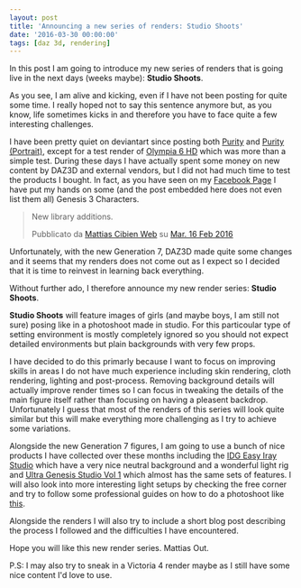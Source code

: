 ```yaml
---
layout: post
title: 'Announcing a new series of renders: Studio Shoots'
date: '2016-03-30 00:00:00'
tags: [daz 3d, rendering]
---
```


In this post I am going to introduce my new series of renders that is going live
in the next days (weeks maybe): **Studio Shoots**.

As you see, I am alive and kicking, even if I have not been posting for quite some
time. I really hoped not to say this sentence anymore but, as you know, life 
sometimes kicks in and therefore you have to face quite a few interesting 
challenges.

I have been pretty quiet on deviantart since posting both 
[Purity](http://mattiascibien.deviantart.com/art/Purity-578567162) and
[Purity (Portrait)](http://mattiascibien.deviantart.com/art/Purity-Portrait-578714055),
except for a test render of [Olympia 6 HD](http://mattiascibien.deviantart.com/art/Olympia-6-Hd-589032499)
which was more than a simple test. During these days I have actually spent 
some money on new content by DAZ3D and external vendors, but I did not had much 
time to test the products I bought. In fact, as you have seen on my [Facebook Page](https://www.facebook.com/mattiascibienweb/)
I have put my hands on some (and the post embedded here does not even list them all) Genesis 3 Characters.

<div class="text-center">
<div id="fb-root"></div><script>(function(d, s, id) {  var js, fjs = d.getElementsByTagName(s)[0];  if (d.getElementById(id)) return;  js = d.createElement(s); js.id = id;  js.src = "//connect.facebook.net/en_US/sdk.js#xfbml=1&version=v2.3";  fjs.parentNode.insertBefore(js, fjs);}(document, 'script', 'facebook-jssdk'));</script><div class="fb-post" data-href="https://www.facebook.com/mattiascibienweb/posts/922225071206874:0" data-width="500"><div class="fb-xfbml-parse-ignore"><blockquote cite="https://www.facebook.com/mattiascibienweb/posts/922225071206874:0"><p>New library additions.</p>Pubblicato da <a href="https://www.facebook.com/mattiascibienweb/">Mattias Cibien Web</a> su&nbsp;<a href="https://www.facebook.com/mattiascibienweb/posts/922225071206874:0">Mar. 16 Feb 2016</a></blockquote></div></div>
</div>

Unfortunately, with the new Generation 7, DAZ3D made quite some changes and it
seems that my renders does not come out as I expect so I decided that it is time
to reinvest in learning back everything.

Without further ado, I therefore announce my new render series: **Studio Shoots**.

**Studio Shoots** will feature images of girls (and maybe boys, I am still not sure)
posing like in a photoshoot made in studio. For this particoular type of setting
environment is mostly completely ignored so you should not expect detailed 
environments but plain backgrounds with very few props.

I have decided to do this primarly because I want to focus on improving skills 
in areas I do not have much experience including skin rendering, cloth rendering,
lighting and post-process. Removing background details will actually improve 
render times so I can focus in tweaking the details of the main figure itself
rather than focusing on having a pleasent backdrop. Unfortunately I guess that most
of the renders of this series will look quite similar but this will make everything
more challenging as I try to achieve some variations.

Alongside the new Generation 7 figures, I am going to use a bunch of nice products
I have collected over these months including the [IDG Easy Iray Studio](http://www.daz3d.com/idg-easy-iray-studio)
which have a very nice neutral background and a wonderful light rig and 
[Ultra Genesis Studio Vol 1](http://www.daz3d.com/ultra-genesis-studio-vol-1-iray-box-lights)
which almost has the same sets of features. I will also look into more interesting
light setups by checking the free corner and try to follow some professional 
guides on how to do a photoshoot like [this](http://www.digitalcameraworld.com/2012/05/02/54-portrait-ideas-free-downloadable-posing-guide/).

Alongside the renders I will also try to include a short blog post describing the
process I followed and the difficulties I have encountered. 

Hope you will like this new render series. Mattias Out.

P.S: I may also try to sneak in a Victoria 4 render maybe as I still have some
nice content I'd love to use.